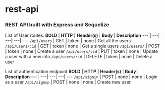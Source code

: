 # rest-api
### REST API built with Express and Sequelize

List of User routes:
**BOLD** | **HTTP** | **Header(s)**  | **Body** | **Description**
--- | ---| ---| ---| ---
`/api/users` | GET | token | none | Get all the users
`/api/users/:id` | GET | token | none | Get a single users
`/api/users/` | POST | token | none | Create a user
`/api/users/:id` | PUT | token | none | Update a user with a new info
`/api/users/:id` | DELETE | token | none | Delete a user

List of authentication endpoint
**BOLD** | **HTTP** | **Header(s)**  | **Body** | **Description**
--- | ---| ---| ---| ---
`/api/signin` | POST | none | none | Login as a user
`/api/signup` | POST | none | none | Create new user